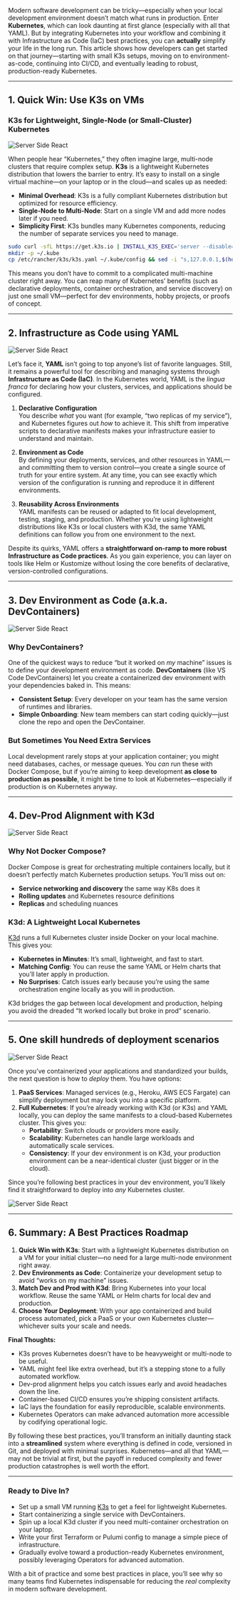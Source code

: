 Modern software development can be tricky—especially when your local development environment doesn’t match what runs in production. Enter **Kubernetes**, which can look daunting at first glance (especially with all that YAML). But by integrating Kubernetes into your workflow and combining it with Infrastructure as Code (IaC) best practices, you can **actually** simplify your life in the long run. This article shows how developers can get started on that journey—starting with small K3s setups, moving on to environment-as-code, continuing into CI/CD, and eventually leading to robust, production-ready Kubernetes.

---

## 1. Quick Win: Use K3s on VMs

### K3s for Lightweight, Single-Node (or Small-Cluster) Kubernetes

![Server Side React](./k3s-screenshot.png)

When people hear “Kubernetes,” they often imagine large, multi-node clusters that require complex setup. **K3s** is a lightweight Kubernetes distribution that lowers the barrier to entry. It’s easy to install on a single virtual machine—on your laptop or in the cloud—and scales up as needed:

- **Minimal Overhead**: K3s is a fully compliant Kubernetes distribution but optimized for resource efficiency.  
- **Single-Node to Multi-Node**: Start on a single VM and add more nodes later if you need.  
- **Simplicity First**: K3s bundles many Kubernetes components, reducing the number of separate services you need to manage.

```sh
sudo curl -sfL https://get.k3s.io | INSTALL_K3S_EXEC='server --disable=traefik --write-kubeconfig-mode="644"' sh -
mkdir -p ~/.kube
cp /etc/rancher/k3s/k3s.yaml ~/.kube/config && sed -i "s,127.0.0.1,$(hostname -I | awk '{print $1}'),g" ~/.kube/config
```

This means you don’t have to commit to a complicated multi-machine cluster right away. You can reap many of Kubernetes’ benefits (such as declarative deployments, container orchestration, and service discovery) on just one small VM—perfect for dev environments, hobby projects, or proofs of concept. 

---

## 2. Infrastructure as Code using YAML

![Server Side React](./yaml.png)

Let’s face it, **YAML** isn’t going to top anyone’s list of favorite languages. Still, it remains a powerful tool for describing and managing systems through **Infrastructure as Code (IaC)**. In the Kubernetes world, YAML is the *lingua franca* for declaring how your clusters, services, and applications should be configured.

1. **Declarative Configuration**  
   You describe *what* you want (for example, “two replicas of my service”), and Kubernetes figures out *how* to achieve it. This shift from imperative scripts to declarative manifests makes your infrastructure easier to understand and maintain.

2. **Environment as Code**  
   By defining your deployments, services, and other resources in YAML—and committing them to version control—you create a single source of truth for your entire system. At any time, you can see exactly which version of the configuration is running and reproduce it in different environments.

3. **Reusability Across Environments**  
   YAML manifests can be reused or adapted to fit local development, testing, staging, and production. Whether you’re using lightweight distributions like K3s or local clusters with K3d, the same YAML definitions can follow you from one environment to the next.

Despite its quirks, YAML offers a **straightforward on-ramp to more robust Infrastructure as Code practices**. As you gain experience, you can layer on tools like Helm or Kustomize without losing the core benefits of declarative, version-controlled configurations.

---

## 3. Dev Environment as Code (a.k.a. DevContainers)

![Server Side React](./devcontainer.png)

### Why DevContainers?

One of the quickest ways to reduce “but it worked on *my* machine” issues is to define your development environment as code. **DevContainers** (like VS Code DevContainers) let you create a containerized dev environment with your dependencies baked in. This means:

- **Consistent Setup**: Every developer on your team has the same version of runtimes and libraries.  
- **Simple Onboarding**: New team members can start coding quickly—just clone the repo and open the DevContainer.

### But Sometimes You Need Extra Services

Local development rarely stops at your application container; you might need databases, caches, or message queues. You *can* run these with Docker Compose, but if you’re aiming to keep development **as close to production as possible**, it might be time to look at Kubernetes—especially if production is on Kubernetes anyway.

---

## 4. Dev-Prod Alignment with K3d

![Server Side React](./k3d.png)

### Why Not Docker Compose?

Docker Compose is great for orchestrating multiple containers locally, but it doesn’t perfectly match Kubernetes production setups. You’ll miss out on:

- **Service networking and discovery** the same way K8s does it  
- **Rolling updates** and Kubernetes resource definitions  
- **Replicas** and scheduling nuances

### K3d: A Lightweight Local Kubernetes

[K3d](https://k3d.io/) runs a full Kubernetes cluster inside Docker on your local machine. This gives you:

- **Kubernetes in Minutes**: It’s small, lightweight, and fast to start.  
- **Matching Config**: You can reuse the same YAML or Helm charts that you’ll later apply in production.  
- **No Surprises**: Catch issues early because you’re using the same orchestration engine locally as you will in production.

K3d bridges the gap between local development and production, helping you avoid the dreaded “It worked locally but broke in prod” scenario.

---

## 5. One skill hundreds of deployment scenarios

![Server Side React](./f16.png)

Once you’ve containerized your applications and standardized your builds, the next question is how to *deploy* them. You have options:

1. **PaaS Services**: Managed services (e.g., Heroku, AWS ECS Fargate) can simplify deployment but may lock you into a specific platform.  
2. **Full Kubernetes**: If you’re already working with K3d (or K3s) and YAML locally, you can deploy the same manifests to a cloud-based Kubernetes cluster. This gives you:
   - **Portability**: Switch clouds or providers more easily.  
   - **Scalability**: Kubernetes can handle large workloads and automatically scale services.  
   - **Consistency**: If your dev environment is on K3d, your production environment can be a near-identical cluster (just bigger or in the cloud).

Since you’re following best practices in your dev environment, you’ll likely find it straightforward to deploy into *any* Kubernetes cluster.


![Server Side React](./cloud-agnostic.png)

---

## 6. Summary: A Best Practices Roadmap

1. **Quick Win with K3s**: Start with a lightweight Kubernetes distribution on a VM for your initial cluster—no need for a large multi-node environment right away.  
2. **Dev Environments as Code**: Containerize your development setup to avoid “works on my machine” issues.  
3. **Match Dev and Prod with K3d**: Bring Kubernetes into your local workflow. Reuse the same YAML or Helm charts for local dev and production.  
5. **Choose Your Deployment**: With your app containerized and build process automated, pick a PaaS or your own Kubernetes cluster—whichever suits your scale and needs.  

**Final Thoughts:**  
- K3s proves Kubernetes doesn’t have to be heavyweight or multi-node to be useful.  
- YAML might feel like extra overhead, but it’s a stepping stone to a fully automated workflow.  
- Dev-prod alignment helps you catch issues early and avoid headaches down the line.  
- Container-based CI/CD ensures you’re shipping consistent artifacts.  
- IaC lays the foundation for easily reproducible, scalable environments.  
- Kubernetes Operators can make advanced automation more accessible by codifying operational logic.

By following these best practices, you’ll transform an initially daunting stack into a **streamlined** system where everything is defined in code, versioned in Git, and deployed with minimal surprises. Kubernetes—and all that YAML—may not be trivial at first, but the payoff in reduced complexity and fewer production catastrophes is well worth the effort.

---

### Ready to Dive In?

- Set up a small VM running [K3s](https://k3s.io/) to get a feel for lightweight Kubernetes.  
- Start containerizing a single service with DevContainers.  
- Spin up a local K3d cluster if you need multi-container orchestration on your laptop.  
- Write your first Terraform or Pulumi config to manage a simple piece of infrastructure.  
- Gradually evolve toward a production-ready Kubernetes environment, possibly leveraging Operators for advanced automation.  

With a bit of practice and some best practices in place, you’ll see why so many teams find Kubernetes indispensable for reducing the *real* complexity in modern software development.